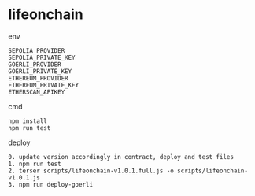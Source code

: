 # lifeonchain

env
```
SEPOLIA_PROVIDER
SEPOLIA_PRIVATE_KEY
GOERLI_PROVIDER
GOERLI_PRIVATE_KEY
ETHEREUM_PROVIDER
ETHEREUM_PRIVATE_KEY
ETHERSCAN_APIKEY
```

cmd
```shell
npm install
npm run test
```

deploy
```
0. update version accordingly in contract, deploy and test files
1. npm run test
2. terser scripts/lifeonchain-v1.0.1.full.js -o scripts/lifeonchain-v1.0.1.js
3. npm run deploy-goerli
```
